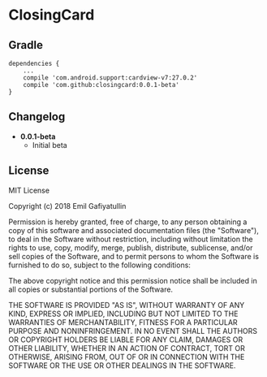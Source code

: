 # ClosingCard

Gradle
------
```
dependencies {
    ...
    compile 'com.android.support:cardview-v7:27.0.2'
    compile 'com.github:closingcard:0.0.1-beta'
}
```

Changelog
---------
* **0.0.1-beta**
  * Initial beta
  
License
-------
  
  MIT License

  Copyright (c) 2018 Emil Gafiyatullin

  Permission is hereby granted, free of charge, to any person obtaining a copy
  of this software and associated documentation files (the "Software"), to deal
  in the Software without restriction, including without limitation the rights
  to use, copy, modify, merge, publish, distribute, sublicense, and/or sell
  copies of the Software, and to permit persons to whom the Software is
  furnished to do so, subject to the following conditions:

  The above copyright notice and this permission notice shall be included in all
  copies or substantial portions of the Software.

  THE SOFTWARE IS PROVIDED "AS IS", WITHOUT WARRANTY OF ANY KIND, EXPRESS OR
  IMPLIED, INCLUDING BUT NOT LIMITED TO THE WARRANTIES OF MERCHANTABILITY,
  FITNESS FOR A PARTICULAR PURPOSE AND NONINFRINGEMENT. IN NO EVENT SHALL THE
  AUTHORS OR COPYRIGHT HOLDERS BE LIABLE FOR ANY CLAIM, DAMAGES OR OTHER
  LIABILITY, WHETHER IN AN ACTION OF CONTRACT, TORT OR OTHERWISE, ARISING FROM,
  OUT OF OR IN CONNECTION WITH THE SOFTWARE OR THE USE OR OTHER DEALINGS IN THE
  SOFTWARE.
